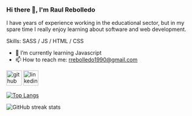 ### Hi there 👋, I'm Raul Rebolledo
I have years of experience working in the educational sector, but 
in my spare time I really enjoy learning about software and web development. 

Skills: SASS / JS / HTML / CSS

- 🌱 I’m currently learning Javascript 
- 📫 How to reach me: rrebolledo1990@gmail.com 


[<img src='https://cdn.jsdelivr.net/npm/simple-icons@3.0.1/icons/github.svg' alt='github' height='40'>](https://github.com/rrebolledo90)  [<img src='https://cdn.jsdelivr.net/npm/simple-icons@3.0.1/icons/linkedin.svg' alt='linkedin' height='40'>](https://www.linkedin.com/in/raul-rebolledo-5504ab163/)  

[![Top Langs](https://github-readme-stats.vercel.app/api/top-langs/?username=rrebolledo90)](https://github.com/anuraghazra/github-readme-stats)

![GitHub streak stats](https://streak-stats.demolab.com/?user=rrebolledo90)  

